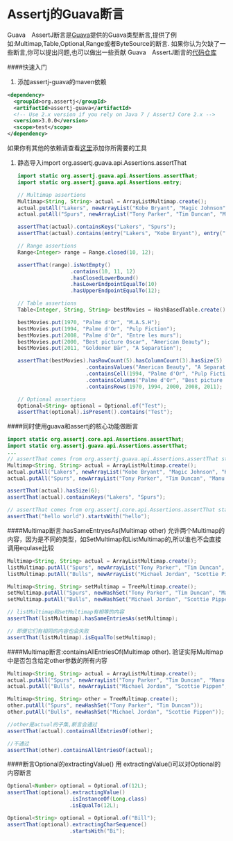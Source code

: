 Assertj的Guava断言
======
Guava　AssertJ断言是[Guava](https://github.com/google/guava)提供的Guava类型断言,提供了例如:Multimap,Table,Optional,Range或者ByteSource的断言.
如果你认为欠缺了一些断言,你可以提出问题,也可以做出一些贡献
Guava　AssertJ断言的[代码仓库](https://github.com/joel-costigliola/assertj-guava)

####快速入门
1. 添加assertj-guava的maven依赖
```xml
<dependency>
  <groupId>org.assertj</groupId>
  <artifactId>assertj-guava</artifactId>
  <!-- Use 2.x version if you rely on Java 7 / AssertJ Core 2.x -->
  <version>3.0.0</version>
  <scope>test</scope>
</dependency>
```
如果你有其他的依赖请查看[这里](http://search.maven.org/#artifactdetails|org.assertj|assertj-guava|3.0.0|bundle)添加你所需要的工具

1. 静态导入import org.assertj.guava.api.Assertions.assertThat

    ```java
    import static org.assertj.guava.api.Assertions.assertThat;
    import static org.assertj.guava.api.Assertions.entry;

    // Multimap assertions
    Multimap<String, String> actual = ArrayListMultimap.create();
    actual.putAll("Lakers", newArrayList("Kobe Bryant", "Magic Johnson", "Kareem Abdul Jabbar"));
    actual.putAll("Spurs", newArrayList("Tony Parker", "Tim Duncan", "Manu Ginobili"));

    assertThat(actual).containsKeys("Lakers", "Spurs");
    assertThat(actual).contains(entry("Lakers", "Kobe Bryant"), entry("Spurs", "Tim Duncan"));

    // Range assertions
    Range<Integer> range = Range.closed(10, 12);

    assertThat(range).isNotEmpty()
                     .contains(10, 11, 12)
                     .hasClosedLowerBound()
                     .hasLowerEndpointEqualTo(10)
                     .hasUpperEndpointEqualTo(12);

    // Table assertions
    Table<Integer, String, String> bestMovies = HashBasedTable.create();

    bestMovies.put(1970, "Palme d'Or", "M.A.S.H");
    bestMovies.put(1994, "Palme d'Or", "Pulp Fiction");
    bestMovies.put(2008, "Palme d'Or", "Entre les murs");
    bestMovies.put(2000, "Best picture Oscar", "American Beauty");
    bestMovies.put(2011, "Goldener Bär", "A Separation");

    assertThat(bestMovies).hasRowCount(5).hasColumnCount(3).hasSize(5)
                          .containsValues("American Beauty", "A Separation", "Pulp Fiction")
                          .containsCell(1994, "Palme d'Or", "Pulp Fiction")
                          .containsColumns("Palme d'Or", "Best picture Oscar", "Goldener Bär")
                          .containsRows(1970, 1994, 2000, 2008, 2011);

    // Optional assertions
    Optional<String> optional = Optional.of("Test");
    assertThat(optional).isPresent().contains("Test");
    ```


####同时使用guava和assertj的核心功能做断言
```java
import static org.assertj.core.api.Assertions.assertThat;
import static org.assertj.guava.api.Assertions.assertThat;
...
// assertThat comes from org.assertj.guava.api.Assertions.assertThat static import
Multimap<String, String> actual = ArrayListMultimap.create();
actual.putAll("Lakers", newArrayList("Kobe Bryant", "Magic Johnson", "Kareem Abdul Jabbar"));
actual.putAll("Spurs", newArrayList("Tony Parker", "Tim Duncan", "Manu Ginobili"));

assertThat(actual).hasSize(6);
assertThat(actual).containsKeys("Lakers", "Spurs");

// assertThat comes from org.assertj.core.api.Assertions.assertThat static import
assertThat("hello world").startsWith("hello");
```

####Multimap断言:hasSameEntryesAs(Multimap other)
允许两个Multimap的内容，因为是不同的类型，如SetMultimap和ListMultimap的,所以谁也不会直接调用equlase比较
```java
Multimap<String, String> actual = ArrayListMultimap.create();
listMultimap.putAll("Spurs", newArrayList("Tony Parker", "Tim Duncan", "Manu Ginobili"));
listMultimap.putAll("Bulls", newArrayList("Michael Jordan", "Scottie Pippen", "Derrick Rose"));

Multimap<String, String> setMultimap = TreeMultimap.create();
setMultimap.putAll("Spurs", newHashSet("Tony Parker", "Tim Duncan", "Manu Ginobili"));
setMultimap.putAll("Bulls", newHashSet("Michael Jordan", "Scottie Pippen", "Derrick Rose"));

// listMultimap和setMultimap有相等的内容
assertThat(listMultimap).hasSameEntriesAs(setMultimap);

// 即便它们有相同的内容也会失败
assertThat(listMultimap).isEqualTo(setMultimap);
```

####Multimap断言:containsAllEntriesOf(Multimap other).
验证实际Multimap中是否包含给定other参数的所有内容
```java
Multimap<String, String> actual = ArrayListMultimap.create();
actual.putAll("Spurs", newArrayList("Tony Parker", "Tim Duncan", "Manu Ginobili"));
actual.putAll("Bulls", newArrayList("Michael Jordan", "Scottie Pippen", "Derrick Rose"));

Multimap<String, String> other = TreeMultimap.create();
other.putAll("Spurs", newHashSet("Tony Parker", "Tim Duncan"));
other.putAll("Bulls", newHashSet("Michael Jordan", "Scottie Pippen"));

//other是actual的子集,断言会通过
assertThat(actual).containsAllEntriesOf(other);

//不通过
assertThat(other).containsAllEntriesOf(actual);
```

####断言Optional的extractingValue()
用 extractingValue()可以对Optional的内容断言
```java
Optional<Number> optional = Optional.of(12L);
assertThat(optional).extractingValue()
                    .isInstanceOf(Long.class)
                    .isEqualTo(12L);

Optional<String> optional = Optional.of("Bill");
assertThat(optional).extractingCharSequence()
                    .startsWith("Bi");
```
